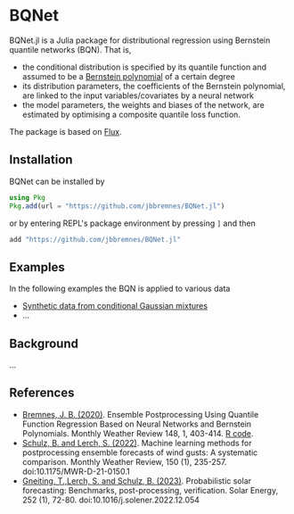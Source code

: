 #  BQNet 
BQNet.jl is a Julia package for distributional regression using Bernstein quantile networks (BQN). That is,
* the conditional distribution is specified by its quantile function and assumed to be a [Bernstein polynomial](https://en.wikipedia.org/wiki/Bernstein_polynomial) of a certain degree
* its distribution parameters, the coefficients of the Bernstein polynomial, are linked to the input variables/covariates by a neural network
* the model parameters, the weights and biases of the network, are estimated by optimising a composite quantile loss function.

The package is based on [Flux](https://fluxml.ai/).


##  Installation
BQNet can be installed by
```julia
using Pkg
Pkg.add(url = "https://github.com/jbbremnes/BQNet.jl")
```
or by entering REPL's package environment by pressing `]` and then
```julia
add "https://github.com/jbbremnes/BQNet.jl"
```

##  Examples
In the following examples the BQN is applied to various data
* [Synthetic data from conditional Gaussian mixtures](https://github.com/jbbremnes/BQNet.jl/blob/main/src/examples/mixture_normal.md)
* ...

##  Background
... 


##  References
* [Bremnes, J. B. (2020)](https://doi.org/10.1175/MWR-D-19-0227.1). Ensemble Postprocessing Using Quantile Function Regression Based on Neural Networks and Bernstein Polynomials. Monthly Weather Review 148, 1, 403-414. [R code](https://github.com/jbbremnes/bqn_mwr).
* [Schulz, B. and Lerch, S. (2022)](https://doi.org/10.1175/MWR-D-21-0150.1). Machine learning methods for postprocessing ensemble forecasts of wind gusts: A systematic comparison. Monthly Weather Review, 150 (1), 235-257. doi:10.1175/MWR-D-21-0150.1
* [Gneiting, T.,Lerch, S. and Schulz, B. (2023)](https://doi.org/10.1016/j.solener.2022.12.054). Probabilistic solar forecasting: Benchmarks, post-processing, verification. Solar Energy, 252 (1), 72-80. doi:10.1016/j.solener.2022.12.054
